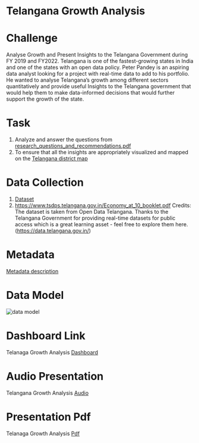 # Telangana Growth Analysis

# Challenge
Analyse Growth and Present Insights to the Telangana Government during FY 2019 and FY2022.
Telangana is one of the fastest-growing states in India and one of the states with an open data policy.
Peter Pandey is an aspiring data analyst looking for a project with real-time data to add to his portfolio. He wanted to analyse Telangana’s growth among different sectors quantitatively and provide useful Insights to the Telangana government that would help them to make data-informed decisions that would further support the growth of the state.

# Task
1. Analyze and answer the questions from [research_questions_and_recommendations.pdf](https://github.com/esther-ethel/telangana_growth_analysis/blob/main/research_questions_and_recommendations.pdf)
2. To ensure that all the insights are appropriately visualized and mapped on the [Telangana district map](https://github.com/esther-ethel/telangana_growth_analysis/blob/main/telangana_district_map.json)

# Data Collection
1. [Dataset](https://github.com/esther-ethel/telangana_growth_analysis/tree/main/dataset)
2. https://www.tsdps.telangana.gov.in/Economy_at_10_booklet.pdf
Credits: The dataset is taken from Open Data Telangana. Thanks to the Telangana Government for providing real-time datasets for public access which is a great learning asset - feel free to explore them here. (https://data.telangana.gov.in/)

# Metadata
[Metadata description](https://github.com/esther-ethel/telangana_growth_analysis/blob/main/Metadata.txt)

# Data Model

![data model](https://github.com/esther-ethel/telangana_growth_analysis/assets/49029125/f6929f8f-1af0-4d23-8c16-81f52a398c60)

# Dashboard Link
Telanaga Growth Analysis [Dashboard](https://app.powerbi.com/view?r=eyJrIjoiNDU1ZjYyZGEtZmZhZi00NjVlLWIzYjYtNDU3ZWY3OTY1MmQ3IiwidCI6ImM2ZTU0OWIzLTVmNDUtNDAzMi1hYWU5LWQ0MjQ0ZGM1YjJjNCJ9)

# Audio Presentation
Telangana Growth Analysis [Audio](https://github.com/esther-ethel/telangana_growth_analysis/blob/main/Telanga_Growth_Analysis_Audio.mp4)

# Presentation Pdf
Telanaga Growth Analysis [Pdf](https://github.com/esther-ethel/telangana_growth_analysis/blob/main/Telanaga%20Growth%20Analysis.pdf)
